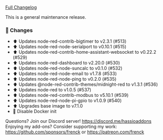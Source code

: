 [Full Changelog][changelog]

This is a general maintenance release.

### 🔨  Changes

- :arrow_up: Updates node-red-contrib-bigtimer to v2.3.1 (#513)
- :arrow_up: Updates node-red-node-serialport to v0.10.1 (#515)
- :arrow_up: Updates node-red-contrib-home-assistant-websocket to v0.22.2 (#529)
- :arrow_up: Updates node-red-dashboard to v2.20.0 (#530)
- :arrow_up: Updates node-red-node-suncalc to v0.1.0 (#532)
- :arrow_up: Updates node-red-node-email to v1.7.8 (#533)
- :arrow_up: Updates node-red-node-ping to v0.2.0 (#535)
- :arrow_up: Updates @node-red-contrib-themes/midnight-red to v1.3.1 (#536)
- :arrow_up: Updates node-red to v1.0.5 (#537)
- :arrow_up: Updates node-red-contrib-modbus to v5.10.1 (#539)
- :arrow_up: Updates node-red-node-pi-gpio to v1.0.9 (#540)
- :arrow_up: Upgrades base image to v7.1.0
- :hammer: Disable Docker init

[changelog]: https://github.com/hassio-addons/addon-node-red/compare/v6.1.4...v6.2.0

Questions? Join our Discord server! https://discord.me/hassioaddons
Enjoying my add-ons? Consider supporting my work:
https://github.com/sponsors/frenck or https://patreon.com/frenck